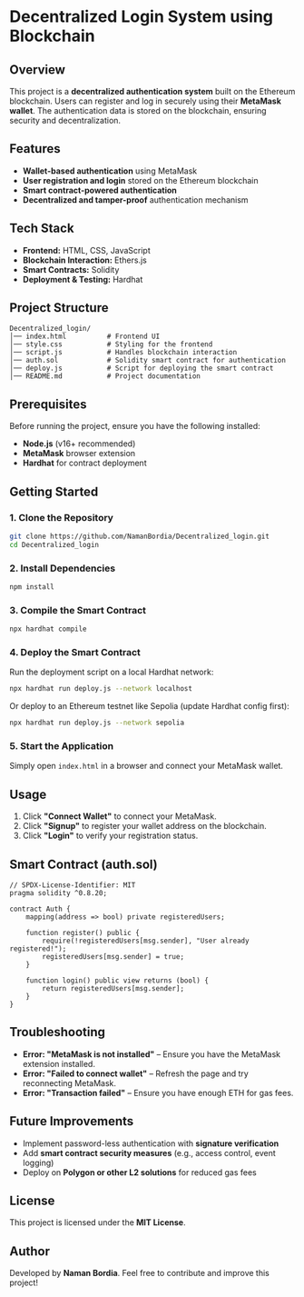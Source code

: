 # Decentralized Login System using Blockchain

## Overview
This project is a **decentralized authentication system** built on the Ethereum blockchain. Users can register and log in securely using their **MetaMask wallet**. The authentication data is stored on the blockchain, ensuring security and decentralization.

## Features
- **Wallet-based authentication** using MetaMask
- **User registration and login** stored on the Ethereum blockchain
- **Smart contract-powered authentication**
- **Decentralized and tamper-proof** authentication mechanism

## Tech Stack
- **Frontend:** HTML, CSS, JavaScript
- **Blockchain Interaction:** Ethers.js
- **Smart Contracts:** Solidity
- **Deployment & Testing:** Hardhat

## Project Structure
```
Decentralized_login/
│── index.html          # Frontend UI
│── style.css           # Styling for the frontend
│── script.js           # Handles blockchain interaction
│── auth.sol            # Solidity smart contract for authentication
│── deploy.js           # Script for deploying the smart contract
│── README.md           # Project documentation
```

## Prerequisites
Before running the project, ensure you have the following installed:
- **Node.js** (v16+ recommended)
- **MetaMask** browser extension
- **Hardhat** for contract deployment

## Getting Started

### 1. Clone the Repository
```sh
git clone https://github.com/NamanBordia/Decentralized_login.git
cd Decentralized_login
```

### 2. Install Dependencies
```sh
npm install
```

### 3. Compile the Smart Contract
```sh
npx hardhat compile
```

### 4. Deploy the Smart Contract
Run the deployment script on a local Hardhat network:
```sh
npx hardhat run deploy.js --network localhost
```

Or deploy to an Ethereum testnet like Sepolia (update Hardhat config first):
```sh
npx hardhat run deploy.js --network sepolia
```

### 5. Start the Application
Simply open `index.html` in a browser and connect your MetaMask wallet.

## Usage
1. Click **"Connect Wallet"** to connect your MetaMask.
2. Click **"Signup"** to register your wallet address on the blockchain.
3. Click **"Login"** to verify your registration status.

## Smart Contract (auth.sol)
```solidity
// SPDX-License-Identifier: MIT
pragma solidity ^0.8.20;

contract Auth {
    mapping(address => bool) private registeredUsers;

    function register() public {
        require(!registeredUsers[msg.sender], "User already registered!");
        registeredUsers[msg.sender] = true;
    }

    function login() public view returns (bool) {
        return registeredUsers[msg.sender];
    }
}
```

## Troubleshooting
- **Error: "MetaMask is not installed"** – Ensure you have the MetaMask extension installed.
- **Error: "Failed to connect wallet"** – Refresh the page and try reconnecting MetaMask.
- **Error: "Transaction failed"** – Ensure you have enough ETH for gas fees.

## Future Improvements
- Implement password-less authentication with **signature verification**
- Add **smart contract security measures** (e.g., access control, event logging)
- Deploy on **Polygon or other L2 solutions** for reduced gas fees

## License
This project is licensed under the **MIT License**.

## Author
Developed by **Naman Bordia**. Feel free to contribute and improve this project!


